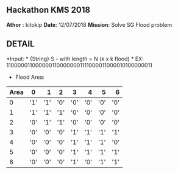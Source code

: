 ## Hackathon KMS 2018

**Athor** : kitokip
**Date**: 12/07/2018
**Mission**: Solve SG Flood problem

## DETAIL

*Input: 
    * {String} S - with length = N (k x k flood)
    * EX: 1100000110000001100000001111000011000010100000011
* Flood Area: 

| Area | 0     | 1    | 2   | 3     | 4    | 5    | 6   |
| ---- | :---: | ---: | --- | :---: | ---: | ---: |---: |
| 0    | '1'   | '1'  | '0' | '0'   | '0'  | '0'  | '0' |
| 1    | '1'   | '1'  | '1' | '0'   | '0'  | '0'  | '0' |
| 2    | '0'   | '1'  | '1' | '0'   | '0'  | '0'  | '0' |
| 3    | '0'   | '0'  | '0' | '1'   | '1'  | '1'  | '1' |
| 4    | '0'   | '0'  | '0' | '1'   | '1'  | '1'  | '0' |
| 5    | '0'   | '0'  | '0' | '1'   | '1'  | '1'  | '1' |
| 6    | '0'   | '0'  | '0' | '1'   | '0'  | '1'  | '1' |
